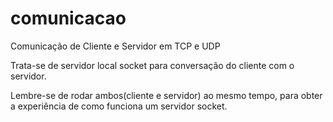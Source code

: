 # comunicacao
Comunicação de Cliente e Servidor em TCP e UDP

Trata-se de servidor local socket para conversação do cliente com o servidor. 

Lembre-se de rodar ambos(cliente e servidor) ao mesmo tempo, para obter a experiência de como funciona um servidor socket. 

